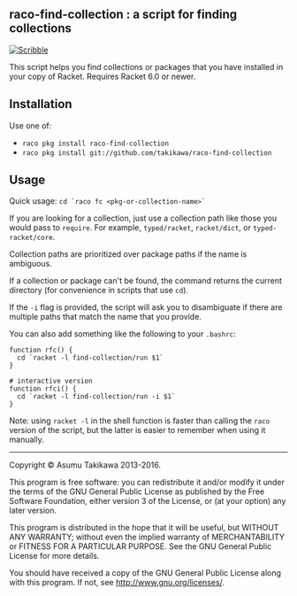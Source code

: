 raco-find-collection : a script for finding collections
-------------------------------------------------------

[![Scribble](https://img.shields.io/badge/Docs-Scribble-blue.svg)](http://docs.racket-lang.org/raco-fc/index.html)

This script helps you find collections or packages that
you have installed in your copy of Racket.
Requires Racket 6.0 or newer.

Installation
------------

Use one of:

  * `raco pkg install raco-find-collection`
  * `raco pkg install git://github.com/takikawa/raco-find-collection`

Usage
-----

Quick usage: `` cd `raco fc <pkg-or-collection-name>` ``

If you are looking for a collection, just use a collection path like
those you would pass to `require`. For example, `typed/racket`, `racket/dict`, or
`typed-racket/core`.

Collection paths are prioritized over package paths if the name
is ambiguous.

If a collection or package can't be found, the command returns the
current directory (for convenience in scripts that use `cd`).

If the `-i` flag is provided, the script will ask you to disambiguate
if there are multiple paths that match the name that you provide.

You can also add something like the following to your `.bashrc`:

````
function rfc() {
  cd `racket -l find-collection/run $1`
}

# interactive version
function rfci() {
  cd `racket -l find-collection/run -i $1`
}
````

Note: using `racket -l` in the shell function is faster than calling
the `raco` version of the script, but the latter is easier to
remember when using it manually.

---

Copyright © Asumu Takikawa 2013-2016.

This program is free software: you can redistribute it and/or modify
it under the terms of the GNU General Public License as published by
the Free Software Foundation, either version 3 of the License, or
(at your option) any later version.

This program is distributed in the hope that it will be useful,
but WITHOUT ANY WARRANTY; without even the implied warranty of
MERCHANTABILITY or FITNESS FOR A PARTICULAR PURPOSE.  See the
GNU General Public License for more details.

You should have received a copy of the GNU General Public License
along with this program.  If not, see <http://www.gnu.org/licenses/>.
